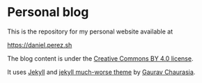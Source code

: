 # Personal blog

This is the repository for my personal website available at

https://daniel.perez.sh

The blog content is under the [Creative Commons BY 4.0 license](http://creativecommons.org/licenses/by/4.0/).

It uses [Jekyll](http://jekyllrb.com/) and [jekyll much-worse theme](https://github.com/gchauras/much-worse-jekyll-theme) by [Gaurav Chaurasia](https://github.com/gchauras).
